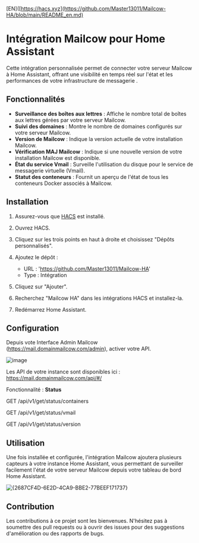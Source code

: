 [EN]([https://hacs.xyz](https://github.com/Master13011/Mailcow-HA/blob/main/README_en.md)

# Intégration Mailcow pour Home Assistant

Cette intégration personnalisée permet de connecter votre serveur Mailcow à Home Assistant, offrant une visibilité en temps réel sur l'état et les performances de votre infrastructure de messagerie .

## Fonctionnalités

- **Surveillance des boîtes aux lettres** : Affiche le nombre total de boîtes aux lettres gérées par votre serveur Mailcow.
- **Suivi des domaines** : Montre le nombre de domaines configurés sur votre serveur Mailcow.
- **Version de Mailcow** : Indique la version actuelle de votre installation Mailcow.
- **Vérification MAJ Mailcow** : Indique si une nouvelle version de votre installation Mailcow est disponible.
- **État du service Vmail** : Surveille l'utilisation du disque pour le service de messagerie virtuelle (Vmail).
- **Statut des conteneurs** : Fournit un aperçu de l'état de tous les conteneurs Docker associés à Mailcow.

## Installation

1. Assurez-vous que [HACS](https://hacs.xyz) est installé.

2. Ouvrez HACS.

3. Cliquez sur les trois points en haut à droite et choisissez "Dépôts personnalisés".

4. Ajoutez le dépôt :
   - URL : 'https://github.com/Master13011/Mailcow-HA'
   - Type : Intégration

5. Cliquez sur "Ajouter".

6. Recherchez "Mailcow HA" dans les intégrations HACS et installez-la.

7. Redémarrez Home Assistant.

## Configuration

Depuis vote Interface Admin Mailcow (https://mail.domainmailcow.com/admin), activer votre API.

![image](https://github.com/user-attachments/assets/8ecac93c-2acd-457d-8170-57b99ddb9257)

Les API de votre instance sont disponibles ici : https://mail.domainmailcow.com/api/#/

Fonctionnalité :
**Status**

GET
/api/v1/get/status/containers

GET
/api/v1/get/status/vmail

GET
/api/v1/get/status/version

## Utilisation

Une fois installée et configurée, l'intégration Mailcow ajoutera plusieurs capteurs à votre instance Home Assistant, vous permettant de surveiller facilement l'état de votre serveur Mailcow depuis votre tableau de bord Home Assistant.

![{2687CF4D-6E2D-4CA9-BBE2-77BEEF171737}](https://github.com/user-attachments/assets/c73b6950-866c-41f7-b0b1-b1c40ecc6a42)


## Contribution

Les contributions à ce projet sont les bienvenues. N'hésitez pas à soumettre des pull requests ou à ouvrir des issues pour des suggestions d'amélioration ou des rapports de bugs.
